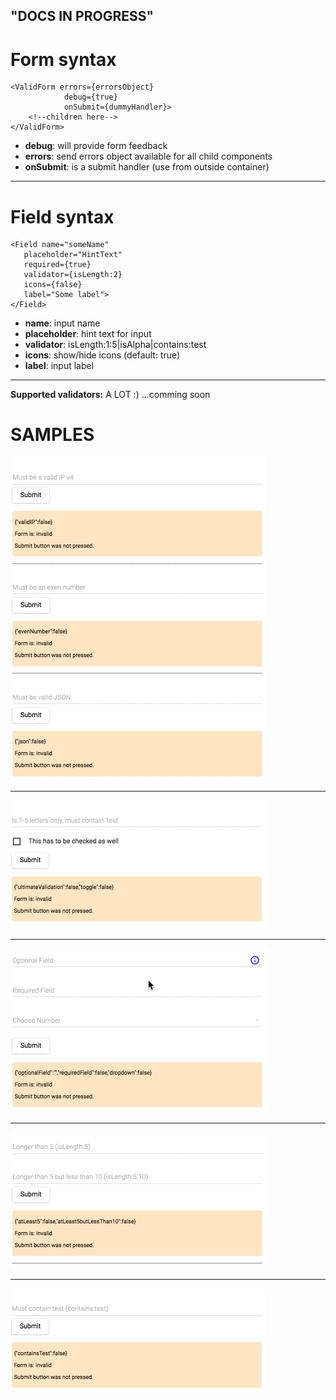 "DOCS IN PROGRESS"
----------------

**Form syntax**
===================

    <ValidForm errors={errorsObject}
			    debug={true}
			    onSubmit={dummyHandler}>
        <!--children here-->
	</ValidForm>


 - **debug**: will provide form feedback
 - **errors**: send errors object available for all child components
 - **onSubmit**: is a submit handler (use from outside container)

---------------------

**Field syntax**
===================

    <Field name="someName"
       placeholder="HintText"
       required={true}
       validator={isLength:2}
       icons={false}
       label="Some label">
	</Field>

 - **name**: input name
 - **placeholder**: hint text for input
 - **validator**: isLength:1:5|isAlpha|contains:test
 - **icons**: show/hide icons (default: true)
 - **label**: input label

-----------------------------------

**Supported validators:**
A LOT :) 
...comming soon

SAMPLES
=======

![enter image description here](example/gifs/5.gif)

-----------------------------------

![enter image description here](example/gifs/1.gif)

-----------------------------------

![enter image description here](example/gifs/2.gif)

-----------------------------------

![enter image description here](example/gifs/3.gif)

-----------------------------------

![enter image description here](example/gifs/4.gif)